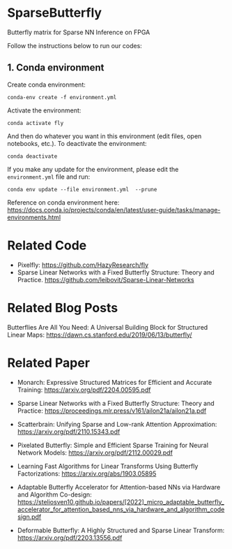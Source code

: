 # SparseButterfly
Butterfly matrix for Sparse NN Inference on FPGA

Follow the instructions below to run our codes:

## 1. Conda environment

Create conda environment:

```
conda-env create -f environment.yml
```

Activate the environment:

```
conda activate fly
```

And then do whatever you want in this environment (edit files, open notebooks, etc.). To deactivate the environment:

```
conda deactivate
```

If you make any update for the environment, please edit the `environment.yml` file and run:

```
conda env update --file environment.yml  --prune
```

Reference on conda environment here: https://docs.conda.io/projects/conda/en/latest/user-guide/tasks/manage-environments.html


# Related Code

* Pixelfly: https://github.com/HazyResearch/fly
* Sparse Linear Networks with a Fixed Butterfly Structure: Theory and Practice. https://github.com/leibovit/Sparse-Linear-Networks

# Related Blog Posts

Butterflies Are All You Need: A Universal Building Block for Structured Linear Maps: https://dawn.cs.stanford.edu/2019/06/13/butterfly/

# Related Paper

* Monarch: Expressive Structured Matrices for Efficient and
Accurate Training: https://arxiv.org/pdf/2204.00595.pdf

* Sparse Linear Networks with a Fixed Butterfly Structure: Theory and Practice: https://proceedings.mlr.press/v161/ailon21a/ailon21a.pdf

* Scatterbrain: Unifying Sparse and Low-rank Attention
Approximation: https://arxiv.org/pdf/2110.15343.pdf

* Pixelated Butterfly: Simple and Efficient Sparse Training for
Neural Network Models: https://arxiv.org/pdf/2112.00029.pdf

* Learning Fast Algorithms for Linear Transforms Using Butterfly Factorizations: https://arxiv.org/abs/1903.05895

* Adaptable Butterfly Accelerator for Attention-based NNs via Hardware and Algorithm Co-design: https://steliosven10.github.io/papers/[2022]_micro_adaptable_butterfly_accelerator_for_attention_based_nns_via_hardware_and_algorithm_codesign.pdf
* Deformable Butterfly: A Highly Structured and Sparse Linear Transform: https://arxiv.org/pdf/2203.13556.pdf

